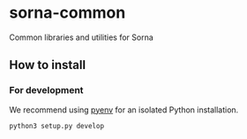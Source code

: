 sorna-common
============

Common libraries and utilities for Sorna

How to install
--------------

### For development

We recommend using [pyenv](https://github.com/yyuu/pyenv) for an isolated Python installation.

```
python3 setup.py develop
```
